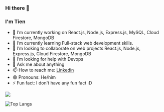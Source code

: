 ### Hi there 👋


### I'm Tien

- 🔭 I’m currently working on React.js, Node.js, Express.js, MySQL, Cloud Firestore, MongoDB
- 🌱 I’m currently learning  Full-stack web development skills.
- 👯 I’m looking to collaborate on web projects React.js, Node.js, Express.js, Cloud Firestore, MongoDB
- 🤔 I’m looking for help with Devops
- 💬 Ask me about anything 
- 📫 How to reach me: [Linkedin](https://www.linkedin.com/in/tien-tran-b328071bb/)
- 😄 Pronouns: He/him
- ⚡ Fun fact: I don't have any fun fact :D


<img src="https://github-readme-stats.vercel.app/api?username=TrNgTien&&show_icons=true&title_color=ffffff&icon_color=bb2acf&text_color=daf7dc&bg_color=151515">








![Top Langs](https://github-readme-stats.vercel.app/api/top-langs/?username=TrNgTien&layout=compact)
